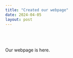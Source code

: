 ```yaml
---
title: "Created our webpage"
date: 2024-04-05
layout: post
---
```

<br/><br/><br/>
Our webpage is here.

